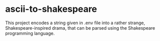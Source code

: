 # ascii-to-shakespeare
This project encodes a string given in .env file into a rather strange, Shakespeare-inspired drama, that can be parsed using the Shakespeare programming language.

